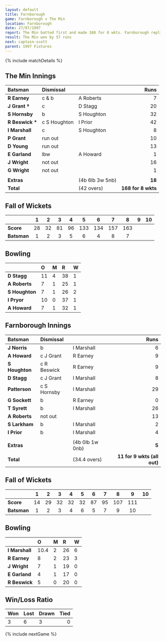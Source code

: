 ```yaml
---
layout: default
title: Farnborough
game: Farnborough v The Min
location: Farnborough
date: 27/07/1997
report: The Min batted first and made 168 for 8 wkts. Farnborough replied with 111 for 9 wkts (all out)
result: The Min won by 57 runs
next: captain-scott
parent: 1997 Fixtures
---
```


{% include matchDetails %}

## The Min Innings

| Batsman | Dismissal |  | Runs |
|:---|:---|---|---:|
| **R Earney** | c & b | A Roberts | 7 |
| **J Grant &#8224;** | c | D Stagg | 20 |
| **S Hornsby** | b | S Houghton | 32 |
| **R Beswick &#42;** | c S Houghton | I Prior | 42 |
| **I Marshall** | c | S Houghton | 8 |
| **P Grant** | run out |  | 10 |
| **D Young** | run out |  | 13 |
| **E Garland** | lbw | A Howard | 1 |
| **J Wright** | not out |  | 16 |
| **G Wright** | not out |  | 1 |
|  |  |  |  |
| **Extras** | | (4b 6lb 3w 5nb) | **18** |
| **Total** | | (42 overs) | **168 for 8 wkts** |

## Fall of Wickets

| | 1 | 2 | 3 | 4 | 5 | 6 | 7 | 8 | 9 | 10 |
|---|:---:|:---:|:---:|:---:|:---:|:---:|:---:|:---:|:---:|:---:|
| **Score** | 28 | 32 | 81 | 96 | 133 | 134 | 157 | 163 |  |  |
| **Batsman** | 1 | 2 | 3 | 5 | 6 | 4 | 8 | 7 |  |  |

## Bowling

| | O | M | R | W |
|---|:---|:---|:---|:---|
| **D Stagg** | 11 | 4 | 38 | 1 |
| **A Roberts** | 7 | 1 | 25 | 1 |
| **S Houghton** | 7 | 1 | 26 | 2 |
| **I Pryor** | 10 | 0 | 37 | 1 |
| **A Howard** | 7 | 1 | 32 | 1 |

## Farnborough Innings

| Batsman | Dismissal |  | Runs |
|:---|:---|---|---:|
| **J Norris** | b | I Marshall | 6 |
| **A Howard** | c J Grant | R Earney | 9 |
| **S Houghton** | c R Beswick | R Earney | 9 |
| **D Stagg** | c J Grant | I Marshall | 8 |
| **Patterson** | c S Hornsby | I Marshall | 29 |
| **G Sockett** | b | R Earney | 0 |
| **T Syrett** | b | I Marshall | 26 |
| **A Roberts** | not out |  | 13 |
| **S Larkham** | b | I Marshall | 2 |
| **I Prior** | b | I Marshall | 4 |
|  |  |  |  |
| **Extras** | | (4b 0lb 1w 0nb) | **5** |
| **Total** | | (34.4 overs) | **11 for 9 wkts (all out)** |

## Fall of Wickets

| | 1 | 2 | 3 | 4 | 5 | 6 | 7 | 8 | 9 | 10 |
|---|:---:|:---:|:---:|:---:|:---:|:---:|:---:|:---:|:---:|:---:|
| **Score** | 14 | 29 | 32 | 32 | 32 | 87 | 95 | 107 | 111 |  |
| **Batsman** | 1 | 2 | 3 | 4 | 6 | 5 | 7 | 9 | 10 |  |

## Bowling

| | O | M | R | W |
|---|:---|:---|:---|:---|
| **I Marshall** | 10.4 | 2 | 26 | 6 |
| **R Earney** | 8 | 2 | 23 | 3 |
| **J Wright** | 7 | 1 | 19 | 0 |
| **E Garland** | 4 | 1 | 17 | 0 |
| **R Beswick** | 5 | 0 | 20 | 0 |

## Win/Loss Ratio

| Won | Lost | Drawn | Tied |
|:---|:---|:---|---:|
| 3 | 6 | 3 | 0 |

{% include nextGame %}